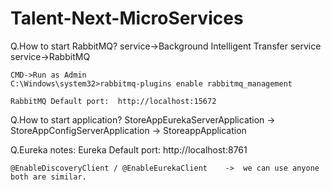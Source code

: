 # Talent-Next-MicroServices

Q.How to start RabbitMQ?
	service->Background Intelligent Transfer service
	service->RabbitMQ

	CMD->Run as Admin
	C:\Windows\system32>rabbitmq-plugins enable rabbitmq_management
	
	RabbitMQ Default port:	http://localhost:15672

Q.How to start application?
	StoreAppEurekaServerApplication	->	StoreAppConfigServerApplication	->	StoreappApplication

Q.Eureka notes:
	Eureka Default port:	http://localhost:8761

	@EnableDiscoveryClient / @EnableEurekaClient	->	we can use anyone both are similar.